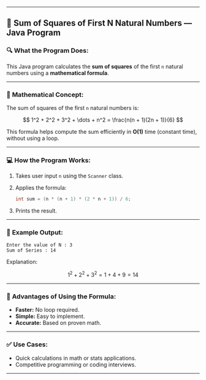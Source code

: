  
---

## 📘 Sum of Squares of First N Natural Numbers — Java Program

### 🔍 **What the Program Does:**

This Java program calculates the **sum of squares** of the first `n` natural numbers using a **mathematical formula**.

---

### 🧠 **Mathematical Concept:**

The sum of squares of the first `n` natural numbers is:

$$
1^2 + 2^2 + 3^2 + \dots + n^2 = \frac{n(n + 1)(2n + 1)}{6}
$$

This formula helps compute the sum efficiently in **O(1)** time (constant time), without using a loop.

---

### 💻 **How the Program Works:**

1. Takes user input `n` using the `Scanner` class.
2. Applies the formula:

   ```java
   int sum = (n * (n + 1) * (2 * n + 1)) / 6;
   ```
3. Prints the result.

---

### 🧾 **Example Output:**

```
Enter the value of N : 3
Sum of Series : 14
```

Explanation:

$$
1^2 + 2^2 + 3^2 = 1 + 4 + 9 = 14
$$

---

### 🔧 **Advantages of Using the Formula:**

* **Faster:** No loop required.
* **Simple:** Easy to implement.
* **Accurate:** Based on proven math.

---

### ✅ **Use Cases:**

* Quick calculations in math or stats applications.
* Competitive programming or coding interviews.

---
 
